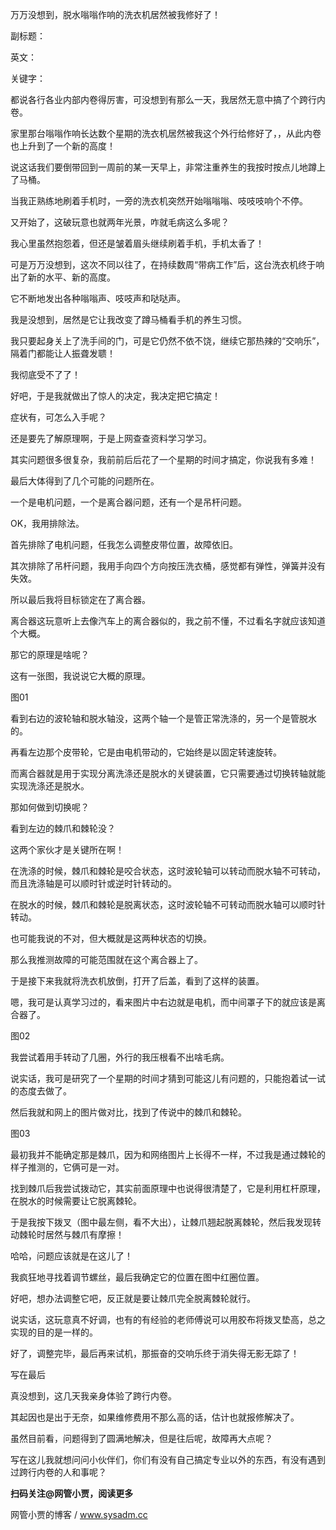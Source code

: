 万万没想到，脱水嗡嗡作响的洗衣机居然被我修好了！

副标题：

英文：

关键字：



都说各行各业内部内卷得厉害，可没想到有那么一天，我居然无意中搞了个跨行内卷。

家里那台嗡嗡作响长达数个星期的洗衣机居然被我这个外行给修好了，，从此内卷也上升到了一个新的高度！

说这话我们要倒带回到一周前的某一天早上，非常注重养生的我按时按点儿地蹲上了马桶。

当我正熟练地刷着手机时，一旁的洗衣机突然开始嗡嗡嗡、吱吱吱响个不停。

又开始了，这破玩意也就两年光景，咋就毛病这么多呢？

我心里虽然抱怨着，但还是皱着眉头继续刷着手机，手机太香了！

可是万万没想到，这次不同以往了，在持续数周“带病工作”后，这台洗衣机终于响出了新的水平、新的高度。

它不断地发出各种嗡嗡声、吱吱声和哒哒声。

我是没想到，居然是它让我改变了蹲马桶看手机的养生习惯。

我只要起身关上了洗手间的门，可是它仍然不依不饶，继续它那热辣的“交响乐”，隔着门都能让人振聋发聩！

我彻底受不了了！

好吧，于是我就做出了惊人的决定，我决定把它搞定！



症状有，可怎么入手呢？

还是要先了解原理啊，于是上网查查资料学习学习。

其实问题很多很复杂，我前前后后花了一个星期的时间才搞定，你说我有多难！

最后大体得到了几个可能的问题所在。

一个是电机问题，一个是离合器问题，还有一个是吊杆问题。

OK，我用排除法。



首先排除了电机问题，任我怎么调整皮带位置，故障依旧。

其次排除了吊杆问题，我用手向四个方向按压洗衣桶，感觉都有弹性，弹簧并没有失效。

所以最后我将目标锁定在了离合器。



离合器这玩意听上去像汽车上的离合器似的，我之前不懂，不过看名字就应该知道个大概。

那它的原理是啥呢？

这有一张图，我说说它大概的原理。

图01



看到右边的波轮轴和脱水轴没，这两个轴一个是管正常洗涤的，另一个是管脱水的。

再看左边那个皮带轮，它是由电机带动的，它始终是以固定转速旋转。

而离合器就是用于实现分离洗涤还是脱水的关键装置，它只需要通过切换转轴就能实现洗涤还是脱水。

那如何做到切换呢？

看到左边的棘爪和棘轮没？

这两个家伙才是关键所在啊！

在洗涤的时候，棘爪和棘轮是咬合状态，这时波轮轴可以转动而脱水轴不可转动，而且洗涤轴是可以顺时针或逆时针转动的。

在脱水的时候，棘爪和棘轮是脱离状态，这时波轮轴不可转动而脱水轴可以顺时针转动。

也可能我说的不对，但大概就是这两种状态的切换。

那么我推测故障的可能范围就在这个离合器上了。



于是接下来我就将洗衣机放倒，打开了后盖，看到了这样的装置。

嗯，我可是认真学习过的，看来图片中右边就是电机，而中间罩子下的就应该是离合器了。

图02



我尝试着用手转动了几圈，外行的我压根看不出啥毛病。

说实话，我可是研究了一个星期的时间才猜到可能这儿有问题的，只能抱着试一试的态度去做了。

然后我就和网上的图片做对比，找到了传说中的棘爪和棘轮。

图03



最初我并不能确定那是棘爪，因为和网络图片上长得不一样，不过我是通过棘轮的样子推测的，它俩可是一对。

找到棘爪后我尝试拨动它，其实前面原理中也说得很清楚了，它是利用杠杆原理，在脱水的时候需要让它脱离棘轮。

于是我按下拨叉（图中最左侧，看不大出），让棘爪翘起脱离棘轮，然后我发现转动棘轮时居然与棘爪有摩擦！

哈哈，问题应该就是在这儿了！

我疯狂地寻找着调节螺丝，最后我确定它的位置在图中红圈位置。

好吧，想办法调整它吧，反正就是要让棘爪完全脱离棘轮就行。

说实话，这玩意真不好调，也有的有经验的老师傅说可以用胶布将拨叉垫高，总之实现的目的是一样的。



好了，调整完毕，最后再来试机，那振奋的交响乐终于消失得无影无踪了！



写在最后

真没想到，这几天我亲身体验了跨行内卷。

其起因也是出于无奈，如果维修费用不那么高的话，估计也就报修解决了。

虽然目前看，问题得到了圆满地解决，但是往后呢，故障再大点呢？

写在这儿我就想问问小伙伴们，你们有没有自己搞定专业以外的东西，有没有遇到过跨行内卷的人和事呢？



**扫码关注@网管小贾，阅读更多**

网管小贾的博客 / www.sysadm.cc